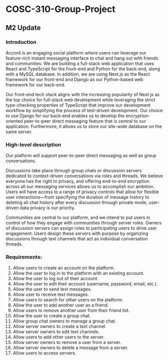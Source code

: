 # COSC-310-Group-Project
## M2 Update
### Introduction

Accord is an engaging social platform where users can leverage our feature-rich instant
messaging interface to chat and hang out with friends and communities. We are building a
full-stack web application that uses React and TypeScript for the front-end and Python for
the back-end, along with a MySQL database. In addition, we are using Next.js as the React
framework for our front-end and Django as our Python-based web framework for our
back-end.

Our front-end tech stack aligns with the increasing popularity of Next.js as the top choice
for full-stack web development while leveraging the strict type-checking properties of
TypeScript that improve our development workflow by simplifying the process of
test-driven development. Our choice to use Django for our back-end enables us to develop
the encryption-oriented peer-to-peer direct messaging feature that is central to our
application. Furthermore, it allows us to store our site-wide database on the same server.

### High-level description

Our platform will support peer-to-peer direct messaging as well as group conversations.

Discussions take place through group chats or discussion servers dedicated to
context-driven conversations via roles and threads. We believe everyone has the right to
privacy, and offering end-to-end encryption across all our messaging services allows us to
accomplish our ambition. Users will have access to a range of privacy controls that allow for
flexible user interactions—from specifying the duration of message history to deleting all
chat history after every discussion through private mode, user-driven data privacy is our
priority.

Communities are central to our platform, and we intend to put users in control of how they
engage with communities through server roles. Owners of discussion servers can assign
roles to participating users to drive user engagement. Users design these servers with
purpose by organizing discussions through text channels that act as individual conversation
threads.


### Requirements:
1. Allow users to create an account on the platform.
2. Allow the user to log in to the platform with an existing account.
3. Allow the user to log out of their account.
4. Allow the user to edit their account (username, password, email, etc.).
5. Allow the user to send text messages.
6. Allow user to receive text messages.
7. Allow users to search for other users on the platform.
8. Allow the user to add another user as a friend.
9. Allow users to remove another user from their friend list.
10. Allow the user to create a group chat.
11. Allow group chat owners to manage a group chat.
12. Allow server owners to create a text channel.
13. Allow server owners to edit text channels.
14. Allow users to add other users to the server.
15. Allow server owners to remove a user from a server.
16. Allow server owners to delete a message from a server.
17. Allow users to access servers.
